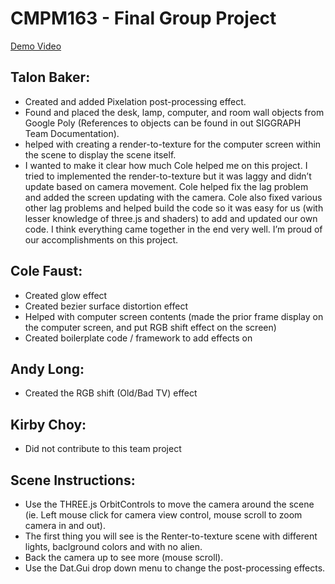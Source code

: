 # CMPM163 - Final Group Project

[Demo Video](https://youtu.be/pzBnruMG-go)

## Talon Baker:
* Created and added Pixelation post-processing effect.
* Found and placed the desk, lamp, computer, and room wall objects from Google Poly (References to objects can be found in out SIGGRAPH Team Documentation).
* helped with creating a render-to-texture for the computer screen within the scene to display the scene itself.
* I wanted to make it clear how much Cole helped me on this project.
I tried to implemented the render-to-texture but it was laggy and didn’t update based on camera movement. Cole helped fix the lag problem and added the screen updating with the camera.
Cole also fixed various other lag problems and helped build the code so it was easy for us (with lesser knowledge of three.js and shaders) to add and updated our own code.
I think everything came together in the end very well. I’m proud of our accomplishments on this project.

## Cole Faust:
* Created glow effect
* Created bezier surface distortion effect
* Helped with computer screen contents (made the prior frame display on the computer screen, and put RGB shift effect on the screen)
* Created boilerplate code / framework to add effects on

## Andy Long:
* Created the RGB shift (Old/Bad TV) effect

## Kirby Choy:
* Did not contribute to this team project

## Scene Instructions:
* Use the THREE.js OrbitControls to move the camera around the scene (ie. Left mouse click for camera view control, mouse scroll to zoom camera in and out).
* The first thing you will see is the Renter-to-texture scene with different lights, baclground colors and with no alien.
* Back the camera up to see more (mouse scroll).
* Use the Dat.Gui drop down menu to change the post-processing effects.

